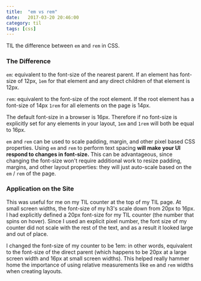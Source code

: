 ```yaml
---
title:  "em vs rem"
date:   2017-03-20 20:46:00
category: til
tags: [css]
---
```


TIL the difference between `em` and `rem` in CSS.

### The Difference

`em`: equivalent to the font-size of the nearest parent. If an element has font-size of 12px, `1em` for that element and any direct children of that element is 12px.

`rem`: equivalent to the font-size of the root element. If the root element has a font-size of 14px `1rem` for all elements on the page is 14px.

The default font-size in a browser is 16px. Therefore if no font-size is explicitly set for any elements in your layout, `1em` and `1rem` will both be equal to 16px.

`em` and `rem` can be used to scale padding, margin, and other pixel based CSS properties. Using `em` and `rem` to perform text spacing **will make your UI respond to changes in font-size.** This can be advantageous, since changing the font-size won't require additional work to resize padding, margins, and other layout properties: they will just auto-scale based on the `em` / `rem` of the page.

### Application on the Site

This was useful for me on my TIL counter at the top of my TIL page. At small screen widths, the font-size of my h3's scale down from 20px to 16px. I had explicitly defined a 20px font-size for my TIL counter (the number that spins on hover). Since I used an explicit pixel number, the font size of my counter did not scale with the rest of the text, and as a result it looked large and out of place.

I changed the font-size of my counter to be 1em: in other words, equivalent to the font-size of the direct parent (which happens to be 20px at a large screen width and 16px at small screen widths). This helped really hammer home the importance of using relative measurements like `em` and `rem` widths when creating layouts.

